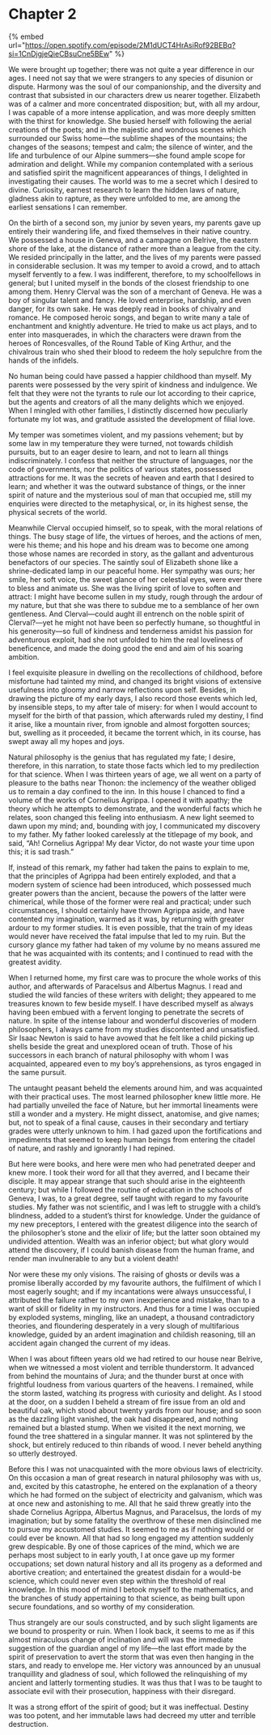 # Chapter 2

{% embed url="https://open.spotify.com/episode/2M1dUCT4HrAsiRof92BEBq?si=1CnDjgjeQieCBsuCne5BEw" %}

We were brought up together; there was not quite a year difference in our ages. I need not say that we were strangers to any species of disunion or dispute. Harmony was the soul of our companionship, and the diversity and contrast that subsisted in our characters drew us nearer together. Elizabeth was of a calmer and more concentrated disposition; but, with all my ardour, I was capable of a more intense application, and was more deeply smitten with the thirst for knowledge. She busied herself with following the aerial creations of the poets; and in the majestic and wondrous scenes which surrounded our Swiss home⁠—the sublime shapes of the mountains; the changes of the seasons; tempest and calm; the silence of winter, and the life and turbulence of our Alpine summers⁠—she found ample scope for admiration and delight. While my companion contemplated with a serious and satisfied spirit the magnificent appearances of things, I delighted in investigating their causes. The world was to me a secret which I desired to divine. Curiosity, earnest research to learn the hidden laws of nature, gladness akin to rapture, as they were unfolded to me, are among the earliest sensations I can remember.

On the birth of a second son, my junior by seven years, my parents gave up entirely their wandering life, and fixed themselves in their native country. We possessed a house in Geneva, and a campagne on Belrive, the eastern shore of the lake, at the distance of rather more than a league from the city. We resided principally in the latter, and the lives of my parents were passed in considerable seclusion. It was my temper to avoid a crowd, and to attach myself fervently to a few. I was indifferent, therefore, to my schoolfellows in general; but I united myself in the bonds of the closest friendship to one among them. Henry Clerval was the son of a merchant of Geneva. He was a boy of singular talent and fancy. He loved enterprise, hardship, and even danger, for its own sake. He was deeply read in books of chivalry and romance. He composed heroic songs, and began to write many a tale of enchantment and knightly adventure. He tried to make us act plays, and to enter into masquerades, in which the characters were drawn from the heroes of Roncesvalles, of the Round Table of King Arthur, and the chivalrous train who shed their blood to redeem the holy sepulchre from the hands of the infidels.

No human being could have passed a happier childhood than myself. My parents were possessed by the very spirit of kindness and indulgence. We felt that they were not the tyrants to rule our lot according to their caprice, but the agents and creators of all the many delights which we enjoyed. When I mingled with other families, I distinctly discerned how peculiarly fortunate my lot was, and gratitude assisted the development of filial love.

My temper was sometimes violent, and my passions vehement; but by some law in my temperature they were turned, not towards childish pursuits, but to an eager desire to learn, and not to learn all things indiscriminately. I confess that neither the structure of languages, nor the code of governments, nor the politics of various states, possessed attractions for me. It was the secrets of heaven and earth that I desired to learn; and whether it was the outward substance of things, or the inner spirit of nature and the mysterious soul of man that occupied me, still my enquiries were directed to the metaphysical, or, in its highest sense, the physical secrets of the world.

Meanwhile Clerval occupied himself, so to speak, with the moral relations of things. The busy stage of life, the virtues of heroes, and the actions of men, were his theme; and his hope and his dream was to become one among those whose names are recorded in story, as the gallant and adventurous benefactors of our species. The saintly soul of Elizabeth shone like a shrine-dedicated lamp in our peaceful home. Her sympathy was ours; her smile, her soft voice, the sweet glance of her celestial eyes, were ever there to bless and animate us. She was the living spirit of love to soften and attract: I might have become sullen in my study, rough through the ardour of my nature, but that she was there to subdue me to a semblance of her own gentleness. And Clerval⁠—could aught ill entrench on the noble spirit of Clerval?⁠—yet he might not have been so perfectly humane, so thoughtful in his generosity⁠—so full of kindness and tenderness amidst his passion for adventurous exploit, had she not unfolded to him the real loveliness of beneficence, and made the doing good the end and aim of his soaring ambition.

I feel exquisite pleasure in dwelling on the recollections of childhood, before misfortune had tainted my mind, and changed its bright visions of extensive usefulness into gloomy and narrow reflections upon self. Besides, in drawing the picture of my early days, I also record those events which led, by insensible steps, to my after tale of misery: for when I would account to myself for the birth of that passion, which afterwards ruled my destiny, I find it arise, like a mountain river, from ignoble and almost forgotten sources; but, swelling as it proceeded, it became the torrent which, in its course, has swept away all my hopes and joys.

Natural philosophy is the genius that has regulated my fate; I desire, therefore, in this narration, to state those facts which led to my predilection for that science. When I was thirteen years of age, we all went on a party of pleasure to the baths near Thonon: the inclemency of the weather obliged us to remain a day confined to the inn. In this house I chanced to find a volume of the works of Cornelius Agrippa. I opened it with apathy; the theory which he attempts to demonstrate, and the wonderful facts which he relates, soon changed this feeling into enthusiasm. A new light seemed to dawn upon my mind; and, bounding with joy, I communicated my discovery to my father. My father looked carelessly at the titlepage of my book, and said, “Ah! Cornelius Agrippa! My dear Victor, do not waste your time upon this; it is sad trash.”

If, instead of this remark, my father had taken the pains to explain to me, that the principles of Agrippa had been entirely exploded, and that a modern system of science had been introduced, which possessed much greater powers than the ancient, because the powers of the latter were chimerical, while those of the former were real and practical; under such circumstances, I should certainly have thrown Agrippa aside, and have contented my imagination, warmed as it was, by returning with greater ardour to my former studies. It is even possible, that the train of my ideas would never have received the fatal impulse that led to my ruin. But the cursory glance my father had taken of my volume by no means assured me that he was acquainted with its contents; and I continued to read with the greatest avidity.

When I returned home, my first care was to procure the whole works of this author, and afterwards of Paracelsus and Albertus Magnus. I read and studied the wild fancies of these writers with delight; they appeared to me treasures known to few beside myself. I have described myself as always having been embued with a fervent longing to penetrate the secrets of nature. In spite of the intense labour and wonderful discoveries of modern philosophers, I always came from my studies discontented and unsatisfied. Sir Isaac Newton is said to have avowed that he felt like a child picking up shells beside the great and unexplored ocean of truth. Those of his successors in each branch of natural philosophy with whom I was acquainted, appeared even to my boy’s apprehensions, as tyros engaged in the same pursuit.

The untaught peasant beheld the elements around him, and was acquainted with their practical uses. The most learned philosopher knew little more. He had partially unveiled the face of Nature, but her immortal lineaments were still a wonder and a mystery. He might dissect, anatomise, and give names; but, not to speak of a final cause, causes in their secondary and tertiary grades were utterly unknown to him. I had gazed upon the fortifications and impediments that seemed to keep human beings from entering the citadel of nature, and rashly and ignorantly I had repined.

But here were books, and here were men who had penetrated deeper and knew more. I took their word for all that they averred, and I became their disciple. It may appear strange that such should arise in the eighteenth century; but while I followed the routine of education in the schools of Geneva, I was, to a great degree, self taught with regard to my favourite studies. My father was not scientific, and I was left to struggle with a child’s blindness, added to a student’s thirst for knowledge. Under the guidance of my new preceptors, I entered with the greatest diligence into the search of the philosopher’s stone and the elixir of life; but the latter soon obtained my undivided attention. Wealth was an inferior object; but what glory would attend the discovery, if I could banish disease from the human frame, and render man invulnerable to any but a violent death!

Nor were these my only visions. The raising of ghosts or devils was a promise liberally accorded by my favourite authors, the fulfilment of which I most eagerly sought; and if my incantations were always unsuccessful, I attributed the failure rather to my own inexperience and mistake, than to a want of skill or fidelity in my instructors. And thus for a time I was occupied by exploded systems, mingling, like an unadept, a thousand contradictory theories, and floundering desperately in a very slough of multifarious knowledge, guided by an ardent imagination and childish reasoning, till an accident again changed the current of my ideas.

When I was about fifteen years old we had retired to our house near Belrive, when we witnessed a most violent and terrible thunderstorm. It advanced from behind the mountains of Jura; and the thunder burst at once with frightful loudness from various quarters of the heavens. I remained, while the storm lasted, watching its progress with curiosity and delight. As I stood at the door, on a sudden I beheld a stream of fire issue from an old and beautiful oak, which stood about twenty yards from our house; and so soon as the dazzling light vanished, the oak had disappeared, and nothing remained but a blasted stump. When we visited it the next morning, we found the tree shattered in a singular manner. It was not splintered by the shock, but entirely reduced to thin ribands of wood. I never beheld anything so utterly destroyed.

Before this I was not unacquainted with the more obvious laws of electricity. On this occasion a man of great research in natural philosophy was with us, and, excited by this catastrophe, he entered on the explanation of a theory which he had formed on the subject of electricity and galvanism, which was at once new and astonishing to me. All that he said threw greatly into the shade Cornelius Agrippa, Albertus Magnus, and Paracelsus, the lords of my imagination; but by some fatality the overthrow of these men disinclined me to pursue my accustomed studies. It seemed to me as if nothing would or could ever be known. All that had so long engaged my attention suddenly grew despicable. By one of those caprices of the mind, which we are perhaps most subject to in early youth, I at once gave up my former occupations; set down natural history and all its progeny as a deformed and abortive creation; and entertained the greatest disdain for a would-be science, which could never even step within the threshold of real knowledge. In this mood of mind I betook myself to the mathematics, and the branches of study appertaining to that science, as being built upon secure foundations, and so worthy of my consideration.

Thus strangely are our souls constructed, and by such slight ligaments are we bound to prosperity or ruin. When I look back, it seems to me as if this almost miraculous change of inclination and will was the immediate suggestion of the guardian angel of my life⁠—the last effort made by the spirit of preservation to avert the storm that was even then hanging in the stars, and ready to envelope me. Her victory was announced by an unusual tranquillity and gladness of soul, which followed the relinquishing of my ancient and latterly tormenting studies. It was thus that I was to be taught to associate evil with their prosecution, happiness with their disregard.

It was a strong effort of the spirit of good; but it was ineffectual. Destiny was too potent, and her immutable laws had decreed my utter and terrible destruction.

